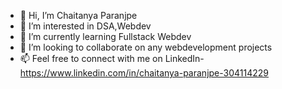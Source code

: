 - 👋 Hi, I’m Chaitanya Paranjpe
- 👀 I’m interested in DSA,Webdev
- 🌱 I’m currently learning Fullstack Webdev
- 💞️ I’m looking to collaborate on any webdevelopment projects
- 📫 Feel free to connect with  me on LinkedIn- https://www.linkedin.com/in/chaitanya-paranjpe-304114229

<!---
cparanjpe/cparanjpe is a ✨ special ✨ repository because its `README.md` (this file) appears on your GitHub profile.
You can click the Preview link to take a look at your changes.
--->
